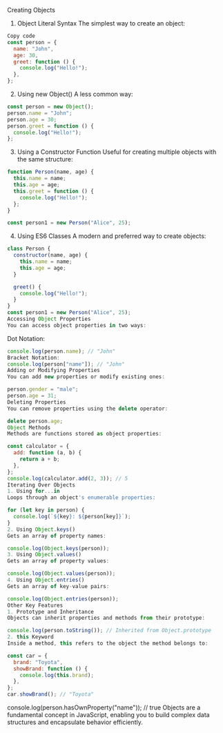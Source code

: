 Creating Objects
1. Object Literal Syntax
The simplest way to create an object:

```javascript
Copy code
const person = {
  name: "John",
  age: 30,
  greet: function () {
    console.log("Hello!");
  },
};
```
2. Using new Object()
A less common way:

```javascript
const person = new Object();
person.name = "John";
person.age = 30;
person.greet = function () {
  console.log("Hello!");
};
```
3. Using a Constructor Function
Useful for creating multiple objects with the same structure:

```javascript
function Person(name, age) {
  this.name = name;
  this.age = age;
  this.greet = function () {
    console.log("Hello!");
  };
}

const person1 = new Person("Alice", 25);
```
4. Using ES6 Classes
A modern and preferred way to create objects:

```javascript
class Person {
  constructor(name, age) {
    this.name = name;
    this.age = age;
  }

  greet() {
    console.log("Hello!");
  }
}
const person1 = new Person("Alice", 25);
Accessing Object Properties
You can access object properties in two ways:
```
Dot Notation:

```javascript
console.log(person.name); // "John"
Bracket Notation:
console.log(person["name"]); // "John"
Adding or Modifying Properties
You can add new properties or modify existing ones:
```
```javascript
person.gender = "male";
person.age = 31;
Deleting Properties
You can remove properties using the delete operator:
```
```javascript
delete person.age;
Object Methods
Methods are functions stored as object properties:
```
```javascript
const calculator = {
  add: function (a, b) {
    return a + b;
  },
};
console.log(calculator.add(2, 3)); // 5
Iterating Over Objects
1. Using for...in
Loops through an object's enumerable properties:
```
```javascript
for (let key in person) {
  console.log(`${key}: ${person[key]}`);
}
2. Using Object.keys()
Gets an array of property names:
```
```javascript
console.log(Object.keys(person));
3. Using Object.values()
Gets an array of property values:
```
```javascript
console.log(Object.values(person));
4. Using Object.entries()
Gets an array of key-value pairs:
```
```javascript
console.log(Object.entries(person));
Other Key Features
1. Prototype and Inheritance
Objects can inherit properties and methods from their prototype:
```
```javascript
console.log(person.toString()); // Inherited from Object.prototype
2. this Keyword
Inside a method, this refers to the object the method belongs to:
```
```javascript
const car = {
  brand: "Toyota",
  showBrand: function () {
    console.log(this.brand);
  },
};
car.showBrand(); // "Toyota"
```
console.log(person.hasOwnProperty("name")); // true
Objects are a fundamental concept in JavaScript, enabling you to build complex data structures and encapsulate behavior efficiently.
```
